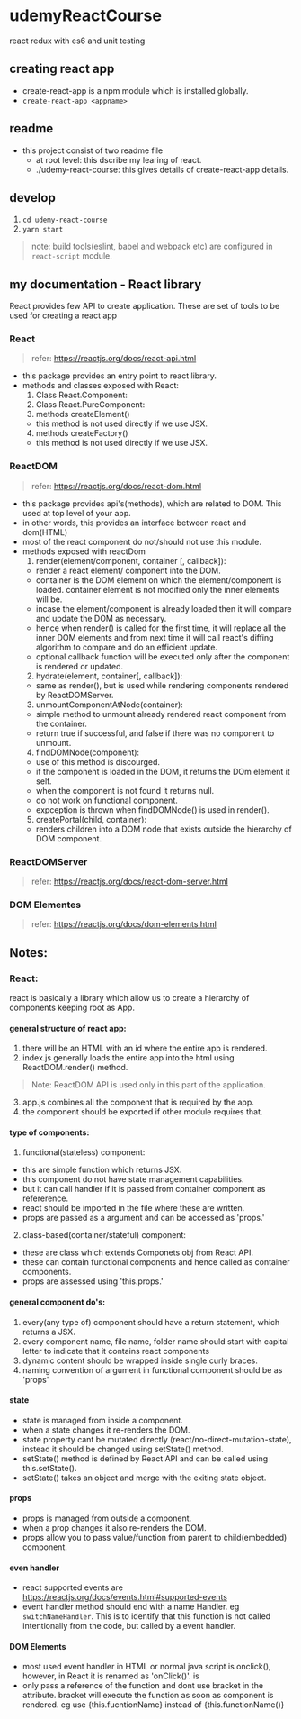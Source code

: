 # udemyReactCourse
react redux with es6 and unit testing

## creating react app
* create-react-app is a npm module which is installed globally.
* `create-react-app <appname>`

## readme
* this project consist of two readme file
  * at root level: this dscribe my learing of react.
  * ./udemy-react-course: this gives details of create-react-app details.

## develop 
1. `cd udemy-react-course`
2. `yarn start`
> note: build tools(eslint, babel and webpack etc) are configured in `react-script` module.

## my documentation - React library
React provides few API to create application. These are set of tools to be used for creating a react app
### React
> refer: https://reactjs.org/docs/react-api.html
* this package provides an entry point to react library.
* methods and classes exposed with React:
  1. Class React.Component: 
  2. Class React.PureComponent:
  3. methods createElement()
    * this method is not used directly if we use JSX.
  4. methods createFactory()
    * this method is not used directly if we use JSX.
### ReactDOM
> refer: https://reactjs.org/docs/react-dom.html
* this package provides api's(methods), which are related to DOM. This used at top level of your app.
* in other words, this provides an interface between react and dom(HTML)
* most of the react component do not/should not use this module.
* methods exposed with reactDom
  1. render(element/component, container [, callback]):
    * render a react element/ component into the DOM.
    * container is the DOM element on which the element/component is loaded. container element is not modified only the inner elements will be.
    * incase the element/component is already loaded then it will compare and update the DOM as necessary.
    * hence when render() is called for the first time, it will replace all the inner DOM elements and from next time it will call react's diffing algorithm to compare and do an efficient update.
    * optional callback function will be executed only after the component is rendered or updated.
  2. hydrate(element, container[, callback]):
   * same as render(), but is used while rendering components rendered by ReactDOMServer.
  3. unmountComponentAtNode(container):
    * simple method to unmount already rendered react component from the container.
    * return true if successful, and false if there was no component to unmount.
  4. findDOMNode(component):
    * use of this method is discourged.
    * if the component is loaded in the DOM, it returns the DOm element it self.
    * when the component is not found it returns null.
    * do not work on functional component.
    * expception is thrown when findDOMNode() is used in render().
  5. createPortal(child, container):
    * renders children into a DOM node that exists outside the hierarchy of DOM component.
### ReactDOMServer
> refer: https://reactjs.org/docs/react-dom-server.html
### DOM Elementes
> refer: https://reactjs.org/docs/dom-elements.html


## Notes:
### React:
react is basically a library which
allow us to create a hierarchy of
components keeping root as App.
#### general structure of react app:
1. there will be an HTML with an id where
the entire app is rendered.
2. index.js generally loads the entire
app into the html using ReactDOM.render()
method. 
> Note: ReactDOM API is used only in this
part of the application.
3. app.js combines all the component that
is required by the app.
4. the component should be exported if
other module requires that.

#### type of components:
1. functional(stateless) component:
* this are simple function which
returns JSX.
* this component do not have state
management capabilities.
* but it can call handler if it is
passed from container component as 
refererence.
* react should be imported in the
file where these are written.
* props are passed as a argument and 
can be accessed as 'props.<attributeName>'
2. class-based(container/stateful) component:
* these are class which extends
Componets obj from React API.
* these can contain functional
components and hence called as 
container components.
* props are assessed using 'this.props.<attributeName>'

#### general component do's:
1. every(any type of) component should
have a return statement, which returns
a JSX.
2. every component name, file name,
folder name should start with capital
letter to indicate that it contains
react components
3. dynamic content should be wrapped
inside single curly braces.
4. naming convention of argument in 
functional component should be as
'props'

#### state
* state is managed from inside a
component.
* when a state changes it re-renders
the DOM.
* state property cant be mutated
directly
(react/no-direct-mutation-state),
instead it should be changed
using setState() method.
* setState() method is defined by 
React API and can be called using
this.setState().
* setState() takes an object and merge
with the exiting state object.

#### props
* props is managed from outside a component.
* when a prop changes it also re-renders the DOM.
* props allow you to pass value/function from 
parent to child(embedded) component.

#### even handler
* react supported events are 
https://reactjs.org/docs/events.html#supported-events
* event handler method should end with
a name Handler. eg
`switchNameHandler`. This is to
identify that this function is not
called intentionally from the code,
but called by a event handler.

#### DOM Elements
* most used event handler in HTML or
normal java script is onclick(),
however, in React it is renamed as
'onClick()'.
is 
* only pass a reference of the 
function and dont use bracket in the
attribute. bracket will execute the 
function as soon as component is
rendered. eg use {this.fucntionName}
instead of {this.functionName()}